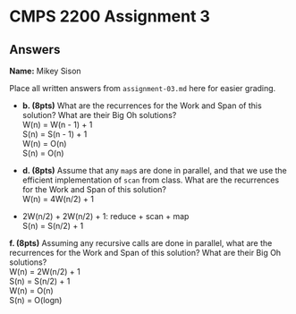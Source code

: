 # CMPS 2200 Assignment 3
## Answers

**Name:** Mikey Sison

Place all written answers from `assignment-03.md` here for easier grading.



- **b. (8pts)** What are the recurrences for the Work and Span of this solution? What are their Big Oh solutions?
<br>W(n) = W(n - 1) + 1
<br>S(n) = S(n - 1) + 1
<br>W(n) = O(n)
<br>S(n) = O(n)


- **d. (8pts)** Assume that any `map`s are done in parallel, and that we use the efficient implementation of `scan` from class. What are the recurrences for the Work and Span of this solution? 
<br>W(n) = 4W(n/2) + 1
- 2W(n/2) + 2W(n/2) + 1: reduce + scan + map
<br>S(n) =  S(n/2) + 1





**f. (8pts)** Assuming any recursive calls are done in parallel, what are the recurrences for the Work and Span of this solution? What are their Big Oh solutions?
<br>W(n) = 2W(n/2) + 1
<br>S(n) = S(n/2) + 1
<br>W(n) = O(n)
<br>S(n) = O(logn)